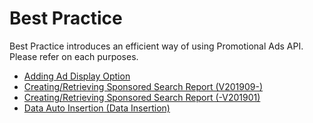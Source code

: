 # Best Practice
Best Practice introduces an efficient way of using Promotional Ads API.  
Please refer on each purposes.  
* [Adding Ad Display Option](/docs/en/bestpractice/addisplayoption.md)
* [Creating/Retrieving Sponsored Search Report (V201909-)](/docs/en/bestpractice/ss_report.md)
* [Creating/Retrieving Sponsored Search Report (-V201901)](/docs/en/bestpractice/ss_report_v201901.md)
* [Data Auto Insertion (Data Insertion)](/docs/en/bestpractice/autoinsert_data.md)
